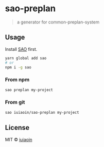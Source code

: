 # sao-preplan

> a generator for common-preplan-system

## Usage

Install [SAO](https://github.com/saojs/sao) first.

```bash
yarn global add sao
# or
npm i -g sao
```

### From npm

```bash
sao preplan my-project
```

### From git

```bash
sao iuiaoin/sao-preplan my-project
```

## License

MIT &copy; [iuiaoin](iuiaoin.github.io)
